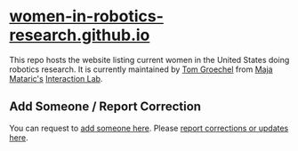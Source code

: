 # [women-in-robotics-research.github.io](https://us-women-in-robotics-research.github.io/)

This repo hosts the website listing current women in the United States doing robotics research. It is currently maintained by [Tom Groechel](https://tgroechel.github.io/) from [Maja Mataric's](http://www-robotics.usc.edu/~maja/) [Interaction Lab](http://robotics.usc.edu/interaction/).

## Add Someone / Report Correction

You can request to [add someone here](https://docs.google.com/forms/d/1N-CY4AZK38SU2r86aazEJNDjdChOfCAY4gvCG1c3y1s/). Please [report corrections or updates here](https://docs.google.com/forms/d/19kVUgy9F7bFfqehxZw45ENItS67Sn_SYXWOASykAFO0).
